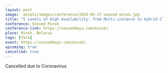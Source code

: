 ```yaml
---
layout: post
image:  assets/images/conference/2020-05-27-voxxed-minsk.jpg
title: "5 Levels of High Availability: from Multi-instance to Hybrid Cloud"
conference: Voxxed Minsk
conference-link: https://voxxeddays.com/minsk/
place: Minsk, Belarus
tags: [Talk]
event: https://voxxeddays.com/minsk/
upcoming: true
cancelled: true
---
```


Cancelled due to Coronavirus
